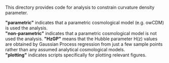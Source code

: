 This directory provides code for analysis to constrain curvature density parameter.

**"parametric"** indicates that a parametric cosmological model (e.g. owCDM) is used the analysis.  
**"non-parametric"** indicates that a parametric cosmological model is not used the analysis.
**"HzGP"** means that the Hubble parameter H(z) values are obtained by Gaussian Process regression from just a few sample points rather than any assumed analytical cosmological models.       
**"plotting"** indicates scripts specifically for plotting relevant figures.
